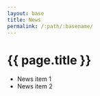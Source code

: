```yaml
---
layout: base
title: News
permalink: /:path/:basename/
---
```

# {{ page.title }}

- News item 1
- News item 2